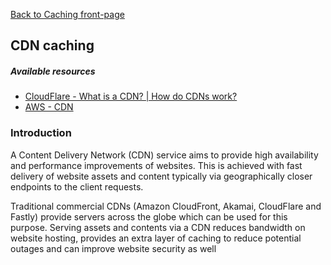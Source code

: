 [Back to Caching front-page](07-caching.md)

## CDN caching

##### Available resources

- [CloudFlare - What is a CDN? | How do CDNs work?](https://www.cloudflare.com/en-ca/learning/cdn/what-is-a-cdn/)
- [AWS - CDN](https://aws.amazon.com/what-is/cdn/)

### Introduction

A Content Delivery Network (CDN) service aims to provide high availability and performance improvements of websites. This is achieved with fast delivery of website assets and content typically via geographically closer endpoints to the client requests.

Traditional commercial CDNs (Amazon CloudFront, Akamai, CloudFlare and Fastly) provide servers across the globe which can be used for this purpose. Serving assets and contents via a CDN reduces bandwidth on website hosting, provides an extra layer of caching to reduce potential outages and can improve website security as well
